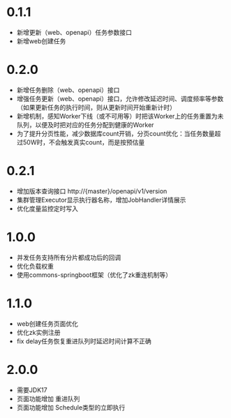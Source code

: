 # 0.1.1

* 新增更新（web、openapi）任务参数接口
* 新增web创建任务

# 0.2.0

* 新增任务删除（web、openapi）接口
* 增强任务更新（web、openapi）接口，允许修改延迟时间、调度频率等参数（如果更新任务的执行时间，则从更新时间开始重新计时）
* 新增机制，感知Worker下线（或不可用等）时把该Worker上的任务重置为未队列，以便及时把对应的任务分配到健康的Worker
* 为了提升分页性能，减少数据库count开销，分页count优化：当任务数量超过50W时，不会触发真实count，而是按预估量

# 0.2.1

* 增加版本查询接口 http://{master}/openapi/v1/version
* 集群管理Executor显示执行器名称，增加JobHandler详情展示
* 优化度量监控定时写入

# 1.0.0

* 并发任务支持所有分片都成功后的回调
* 优化负载权重
* 使用commons-springboot框架（优化了zk重连机制等）

# 1.1.0

* web创建任务页面优化
* 优化zk实例注册
* fix delay任务恢复重进队列时延迟时间计算不正确

# 2.0.0

* 需要JDK17
* 页面功能增加 重进队列
* 页面功能增加 Schedule类型的立即执行
